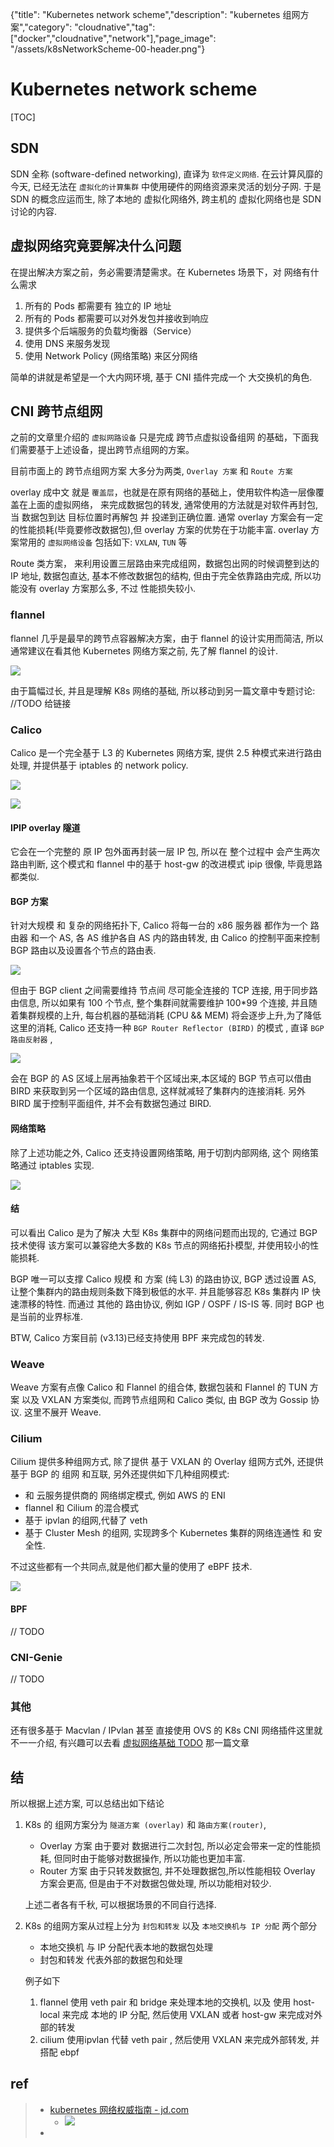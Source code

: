 {"title": "Kubernetes network scheme","description": "kubernetes 组网方案","category": "cloudnative","tag": ["docker","cloudnative","network"],"page_image": "/assets/k8sNetworkScheme-00-header.png"}

# Kubernetes network scheme

[TOC]

## SDN

SDN 全称 (software-defined networking), 直译为 `软件定义网络`. 在云计算风靡的今天, 已经无法在 `虚拟化的计算集群` 中使用硬件的网络资源来灵活的划分子网. 于是 SDN 的概念应运而生, 除了本地的 虚拟化网络外, 跨主机的 虚拟化网络也是 SDN 讨论的内容.

## 虚拟网络究竟要解决什么问题

在提出解决方案之前，务必需要清楚需求。在 Kubernetes 场景下，对 网络有什么需求

1. 所有的 Pods 都需要有 独立的 IP 地址
2. 所有的 Pods 都需要可以对外发包并接收到响应
4. 提供多个后端服务的负载均衡器（Service）
5. 使用 DNS 来服务发现
6. 使用 Network Policy (网络策略) 来区分网络

简单的讲就是希望是一个大内网环境, 基于 CNI 插件完成一个 大交换机的角色.

## CNI 跨节点组网

之前的文章里介绍的 `虚拟网路设备` 只是完成 跨节点虚拟设备组网 的基础，下面我们需要基于上述设备，提出跨节点组网的方案。

目前市面上的 跨节点组网方案 大多分为两类, `Overlay 方案` 和 `Route 方案`

overlay 成中文 就是 `覆盖层`，也就是在原有网络的基础上，使用软件构造一层像覆盖在上面的虚拟网络， 来完成数据包的转发, 通常使用的方法就是对软件再封包, 当 数据包到达 目标位置时再解包 并 投递到正确位置. 通常 overlay 方案会有一定的性能损耗(毕竟要修改数据包),但 overlay 方案的优势在于功能丰富. overlay 方案常用的 `虚拟网络设备` 包括如下: `VXLAN`, `TUN` 等 

Route 类方案， 来利用设置三层路由来完成组网，数据包出网的时候调整到达的 IP 地址, 数据包直达, 基本不修改数据包的结构, 但由于完全依靠路由完成, 所以功能没有 overlay 方案那么多, 不过 性能损失较小.

### flannel

flannel 几乎是最早的跨节点容器解决方案，由于 flannel 的设计实用而简洁, 所以通常建议在看其他 Kubernetes 网络方案之前, 先了解 flannel 的设计.

![](../../../assets/flannel-01-arch-TUN.png)

由于篇幅过长, 并且是理解 K8s 网络的基础, 所以移动到另一篇文章中专题讨论: //TODO 给链接

### Calico

Calico 是一个完全基于 L3 的 Kubernetes 网络方案, 提供 2.5 种模式来进行路由处理, 并提供基于 iptables 的 network policy.

![](../../../assets/k8sNetworkScheme-01-calico-arch.png)

![](https://docs.projectcalico.org/images/architecture-calico.svg)

#### IPIP  overlay 隧道

 它会在一个完整的 原 IP 包外面再封装一层 IP 包, 所以在 整个过程中 会产生两次路由判断,  这个模式和 flannel 中的基于 host-gw 的改进模式 ipip 很像, 毕竟思路都类似. 

#### BGP 方案

针对大规模 和 复杂的网络拓扑下, Calico 将每一台的 x86 服务器 都作为一个  路由器 和一个 AS, 各 AS 维护各自 AS 内的路由转发, 由 Calico 的控制平面来控制 BGP 路由以及设置各个节点的路由表.

![](../../../assets/k8sNetworkScheme-02-calico-bgp-arch.png)

但由于 BGP client 之间需要维持 节点间 尽可能全连接的 TCP 连接, 用于同步路由信息, 所以如果有 100 个节点, 整个集群间就需要维护 100*99 个连接, 并且随着集群规模的上升, 每台机器的基础消耗 (CPU && MEM) 将会逐步上升,为了降低这里的消耗, Calico 还支持一种 `BGP Router Reflector (BIRD)` 的模式 , 直译 `BGP 路由反射器` , 

![](../../../assets/k8sNetworkScheme-03-calico-bgp-bird-arch.png)

会在 BGP 的 AS 区域上层再抽象若干个区域出来,本区域的 BGP 节点可以借由 BIRD 来获取到另一个区域的路由信息, 这样就减轻了集群内的连接消耗. 另外 BIRD 属于控制平面组件, 并不会有数据包通过 BIRD.

#### 网络策略

除了上述功能之外, Calico 还支持设置网络策略, 用于切割内部网络, 这个 网络策略通过 iptables 实现.

![](../../../assets/k8sNetworkScheme-01-calico-arch.png)

#### 结

可以看出 Calico 是为了解决 大型 K8s 集群中的网络问题而出现的, 它通过 BGP 技术使得 该方案可以兼容绝大多数的 K8s 节点的网络拓扑模型, 并使用较小的性能损耗.

BGP 唯一可以支撑 Calico 规模 和 方案 (纯 L3) 的路由协议, BGP 透过设置 AS, 让整个集群内的路由规则条数下降到极低的水平. 并且能够容忍 K8s 集群内 IP 快速漂移的特性.  而通过 其他的 路由协议, 例如 IGP / OSPF / IS-IS 等. 同时 BGP 也是当前的业界标准.

BTW, Calico 方案目前 (v3.13)已经支持使用 BPF 来完成包的转发.

### Weave

Weave 方案有点像 Calico 和 Flannel 的组合体, 数据包装和 Flannel 的 TUN 方案 以及 VXLAN 方案类似, 而跨节点组网和 Calico 类似, 由 BGP 改为 Gossip 协议. 这里不展开 Weave.

### Cilium

Cilium 提供多种组网方式, 除了提供 基于 VXLAN 的 Overlay 组网方式外, 还提供基于 BGP 的 组网 和互联, 另外还提供如下几种组网模式: 

* 和 云服务提供商的 网络绑定模式, 例如 AWS 的 ENI
* flannel 和 Cilium 的混合模式
* 基于 ipvlan 的组网,代替了 veth
* 基于 Cluster Mesh 的组网, 实现跨多个 Kubernetes 集群的网络连通性 和 安全性.

不过这些都有一个共同点,就是他们都大量的使用了 eBPF 技术.

![](../../../assets/k9sNetworkScheme-04-cilium-arch.png)

#### BPF

// TODO

### CNI-Genie

// TODO

### 其他

还有很多基于 Macvlan  / IPvlan 甚至 直接使用 OVS 的 K8s CNI 网络插件这里就不一一介绍, 有兴趣可以去看 [虚拟网络基础 TODO]() 那一篇文章

## 结

所以根据上述方案, 可以总结出如下结论

1. K8s 的 组网方案分为 `隧道方案 (overlay)` 和 `路由方案(router)`, 

   * Overlay 方案 由于要对 数据进行二次封包, 所以必定会带来一定的性能损耗, 但同时由于能够对数据操作, 所以功能也更加丰富.
   * Router 方案 由于只转发数据包, 并不处理数据包,所以性能相较 Overlay 方案会更高, 但是由于不对数据包做处理, 所以功能相对较少.

   上述二者各有千秋, 可以根据场景的不同自行选择.

2. K8s 的组网方案从过程上分为 `封包和转发` 以及 `本地交换机与 IP 分配` 两个部分 

   * 本地交换机 与 IP 分配代表本地的数据包处理
   * 封包和转发 代表外部的数据包和处理

   例子如下

   1. flannel 使用 veth pair 和 bridge 来处理本地的交换机, 以及 使用 host-local 来完成 本地的 IP 分配, 然后使用 VXLAN 或者 host-gw 来完成对外部的转发
   2. cilium 使用ipvlan 代替 veth pair , 然后使用 VXLAN 来完成外部转发, 并 搭配 ebpf


## ref

> * [kubernetes 网络权威指南 - jd.com](https://item.jd.com/12724298.html)
>   * ![](https://img14.360buyimg.com/n0/jfs/t1/83076/12/12519/154383/5da01033Ee717550a/9a3d23a200e3b207.jpg)
> * 

